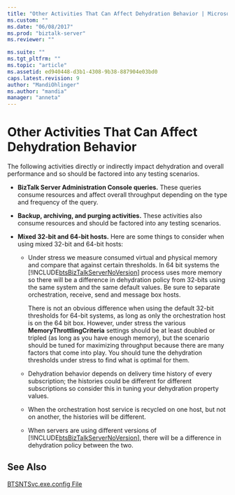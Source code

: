 ```yaml
---
title: "Other Activities That Can Affect Dehydration Behavior | Microsoft Docs"
ms.custom: ""
ms.date: "06/08/2017"
ms.prod: "biztalk-server"
ms.reviewer: ""

ms.suite: ""
ms.tgt_pltfrm: ""
ms.topic: "article"
ms.assetid: ed940448-d3b1-4308-9b38-887904e03bd0
caps.latest.revision: 9
author: "MandiOhlinger"
ms.author: "mandia"
manager: "anneta"
---
```

# Other Activities That Can Affect Dehydration Behavior
The following activities directly or indirectly impact dehydration and overall performance and so should be factored into any testing scenarios.  
  
- **BizTalk Server Administration Console queries.** These queries consume resources and affect overall throughput depending on the type and frequency of the query.  
  
- **Backup, archiving, and purging activities.** These activities also consume resources and should be factored into any testing scenarios.  
  
- **Mixed 32-bit and 64-bit hosts.** Here are some things to consider when using mixed 32-bit and 64-bit hosts:  
  
  - Under stress we measure consumed virtual and physical memory and compare that against certain thresholds. In 64 bit systems the [!INCLUDE[btsBizTalkServerNoVersion](../includes/btsbiztalkservernoversion-md.md)] process uses more memory so there will be a difference in dehydration policy from 32-bits using the same system and the same default values. Be sure to separate orchestration, receive, send and message box hosts.  
  
     There is not an obvious difference when using the default 32-bit thresholds for 64-bit systems, as long as only the orchestration host is on the 64 bit box. However, under stress the various **MemoryThrottlingCriteria** settings should be at least doubled or tripled (as long as you have enough memory), but the scenario should be tuned for maximizing throughput because there are many factors that come into play. You should tune the dehydration thresholds under stress to find what is optimal for them.  
  
  - Dehydration behavior depends on delivery time history of every subscription; the histories could be different for different subscriptions so consider this in tuning your dehydration property values.  
  
  - When the orchestration host service is recycled on one host, but not on another, the histories will be different.  
  
  - When servers are using different versions of [!INCLUDE[btsBizTalkServerNoVersion](../includes/btsbiztalkservernoversion-md.md)], there will be a difference in dehydration policy between the two.  
  
## See Also  
 [BTSNTSvc.exe.config File](../core/btsntsvc-exe-config-file.md)